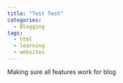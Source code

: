 ```yaml
---
title: "Test Test"
categories:
  - Blogging
tags:
  - html
  - learning
  - websites
---
```


Making sure all features work for blog